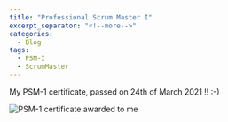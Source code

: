```yaml
---
title: "Professional Scrum Master I"
excerpt_separator: "<!--more-->"
categories:
  - Blog
tags:
  - PSM-I
  - ScrumMaster
---
```


My PSM-1 certificate, passed on 24th of March 2021 !! :-)

<img src="{{ site.url }}{{ site.baseurl }}/assets/images/psm-1_cert.png" alt="PSM-1 certificate awarded to me">

<!--more-->

